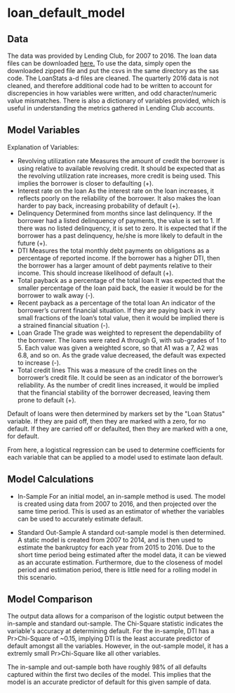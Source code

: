 # loan_default_model
## Data

The data was provided by Lending Club, for 2007 to 2016. The loan data files can be downloaded [here.](https://drive.google.com/open?id=1L0_BR8YUibOQtQStiiUmh3G6YQOMbn9o) To use the data, simply open the downloaded zipped file and put the csvs in the same directory as the sas code. The LoanStats a-d files are cleaned. The quarterly 2016 data is not cleaned, and therefore additional code had to be written to account for discrepencies in how variables were written, and odd character/numeric value mismatches. There is also a dictionary of variables provided, which is useful in understanding the metrics gathered in Lending Club accounts.

## Model Variables

Explanation of Variables:
- Revolving utilization rate
    Measures the amount of credit the borrower is using relative to available revolving credit. It should be expected that as the revolving utilization rate increases, more credit is being used. This implies the borrower is closer to defaulting (+).
- Interest rate on the loan
    As the interest rate on the loan increases, it reflects poorly on the reliability of the borrower. It also makes the loan harder to pay back, increasing probability of default (+).
- Delinquency
    Determined from months since last delinquency. If the borrower had a listed delinquency of payments, the value is set to 1. If there was no listed delinquency, it is set to zero. It is expected that if the borrower has a past delinquency, he/she is more likely to default in the future (+).
- DTI
    Measures the total monthly debt payments on obligations as a percentage of reported income. If the borrower has a higher DTI, then the borrower has a larger amount of debt payments relative to their income. This should increase likelihood of default (+).
- Total payback as a percentage of the total loan
    It was expected that the smaller percentage of the loan paid back, the easier it would be for the borrower to walk away (-).
- Recent payback as a percentage of the total loan
    An indicator of the borrower’s current financial situation. If they are paying back in very small fractions of the loan’s total value, then it would be implied there is a strained financial situation (-).
- Loan Grade
    The grade was weighted to represent the dependability of the borrower. The loans were rated A through G, with sub-grades of 1 to 5. Each value was given a weighted score, so that A1 was a 7, A2 was 6.8, and so on. As the grade value decreased, the default was expected to increase (-).
- Total credit lines
    This was a measure of the credit lines on the borrower’s credit file. It could be seen as an indicator of the borrower’s reliability. As the number of credit lines increased, it would be implied that the financial stability of the borrower decreased, leaving them prone to default (+).

Default of loans were then determined by markers set by the "Loan Status" variable. If they are paid off, then they are marked with a zero, for no default. If they are carried off or defaulted, then they are marked with a one, for default.

From here, a logistical regression can be used to determine coefficients for each variable that can be applied to a model used to estimate laon default.

## Model Calculations

- In-Sample
    For an initial model, an in-sample method is used. The model is created using data from     2007 to 2016, and then projected over the same time period. This is used as an estimator of whether the variables can be used to accurately estimate default.

- Standard Out-Sample
    A standard out-sample model is then determined. A static model is created from 2007 to 2014, and is then used to estimate the bankruptcy for each year from 2015 to 2016. Due to the short time period being estimated after the model data, it can be viewed as an accurate estimation. Furthermore, due to the closeness of model period and estimation period, there is little need for a rolling model in this scenario.

## Model Comparison

The output data allows for a comparison of the logistic output between the in-sample and standard out-sample. The Chi-Square statistic indicates the variable's accuracy at determining default. For the in-sample, DTI has a Pr>Chi-Square of ~0.15, implying DTI is the least accurate predictor of default amongst all the variables. However, in the out-sample model, it has a extremly small Pr>Chi-Square like all other variables.

The in-sample and out-sample both have roughly 98% of all defaults captured within the first two deciles of the model. This implies that the model is an accurate predictor of default for this given sample of data.
